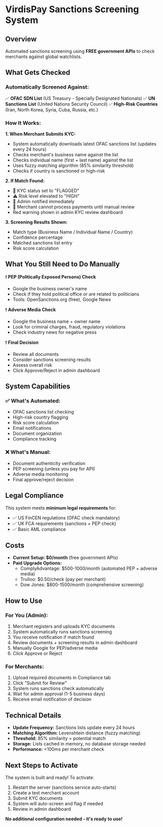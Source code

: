 # VirdisPay Sanctions Screening System

## Overview
Automated sanctions screening using **FREE government APIs** to check merchants against global watchlists.

## What Gets Checked

### Automatically Screened Against:
✅ **OFAC SDN List** (US Treasury - Specially Designated Nationals)
✅ **UN Sanctions List** (United Nations Security Council)
✅ **High-Risk Countries** (Iran, North Korea, Syria, Cuba, Russia, etc.)

### How It Works:

**1. When Merchant Submits KYC:**
   - System automatically downloads latest OFAC sanctions list (updates every 24 hours)
   - Checks merchant's business name against the list
   - Checks individual name (first + last name) against the list
   - Uses fuzzy matching algorithm (85% similarity threshold)
   - Checks if country is sanctioned or high-risk

**2. If Match Found:**
   - 🚨 KYC status set to "FLAGGED"
   - ⚠️ Risk level elevated to "HIGH"
   - 📧 Admin notified immediately
   - 🛑 Merchant cannot process payments until manual review
   - Red warning shown in admin KYC review dashboard

**3. Screening Results Shown:**
   - Match type (Business Name / Individual Name / Country)
   - Confidence percentage
   - Matched sanctions list entry
   - Risk score calculation

## What You Still Need to Do Manually

❗ **PEP (Politically Exposed Persons) Check**
   - Google the business owner's name
   - Check if they hold political office or are related to politicians
   - Tools: OpenSanctions.org (free), Google News

❗ **Adverse Media Check**
   - Google the business name + owner name
   - Look for criminal charges, fraud, regulatory violations
   - Check industry news for negative press

❗ **Final Decision**
   - Review all documents
   - Consider sanctions screening results
   - Assess overall risk
   - Click Approve/Reject in admin dashboard

## System Capabilities

### ✅ What's Automated:
- OFAC sanctions list checking
- High-risk country flagging  
- Risk score calculation
- Email notifications
- Document organization
- Compliance tracking

### ❌ What's Manual:
- Document authenticity verification
- PEP screening (unless you pay for API)
- Adverse media monitoring
- Final approve/reject decision

## Legal Compliance

This system meets **minimum legal requirements** for:
- ✅ US FinCEN regulations (OFAC check mandatory)
- ✅ UK FCA requirements (sanctions + PEP check)
- ✅ Basic AML compliance

## Costs

- **Current Setup: $0/month** (free government APIs)
- **Paid Upgrade Options:**
  - ComplyAdvantage: $500-1000/month (automated PEP + adverse media)
  - Trulioo: $0.50/check (pay per merchant)
  - Dow Jones: $800-1500/month (comprehensive screening)

## How to Use

### For You (Admin):
1. Merchant registers and uploads KYC documents
2. System automatically runs sanctions screening
3. You receive notification if match found
4. Review documents + screening results in admin dashboard
5. Manually Google for PEP/adverse media
6. Click Approve or Reject

### For Merchants:
1. Upload required documents in Compliance tab
2. Click "Submit for Review"
3. System runs sanctions check automatically
4. Wait for admin approval (1-5 business days)
5. Receive email notification of decision

## Technical Details

- **Update Frequency:** Sanctions lists update every 24 hours
- **Matching Algorithm:** Levenshtein distance (fuzzy matching)
- **Threshold:** 85% similarity = potential match
- **Storage:** Lists cached in memory, no database storage needed
- **Performance:** <100ms per merchant check

## Next Steps to Activate

The system is built and ready! To activate:

1. Restart the server (sanctions service auto-starts)
2. Create a test merchant account
3. Submit KYC documents
4. System will auto-screen and flag if needed
5. Review in admin dashboard

**No additional configuration needed - it's ready to use!**



